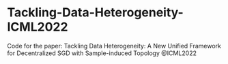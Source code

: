 # Tackling-Data-Heterogeneity-ICML2022
Code for the paper: Tackling Data Heterogeneity: A New Unified Framework for Decentralized SGD with Sample-induced Topology @ICML2022
